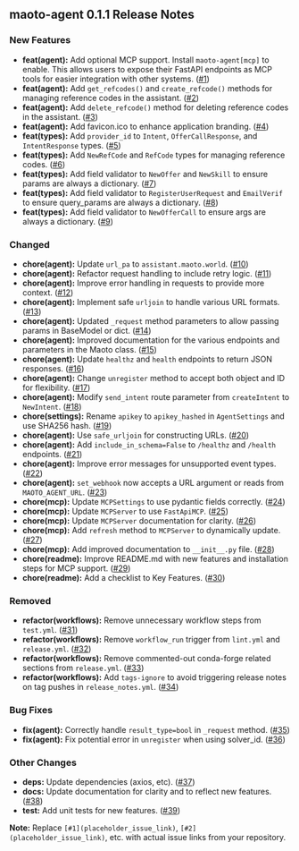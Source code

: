 ## maoto-agent 0.1.1 Release Notes

### New Features

* **feat(agent):** Add optional MCP support. Install `maoto-agent[mcp]` to enable.  This allows users to expose their FastAPI endpoints as MCP tools for easier integration with other systems. ([#1](placeholder_issue_link))
* **feat(agent):** Add `get_refcodes()` and `create_refcode()` methods for managing reference codes in the assistant. ([#2](placeholder_issue_link))
* **feat(agent):** Add `delete_refcode()` method for deleting reference codes in the assistant. ([#3](placeholder_issue_link))
* **feat(agent):** Add favicon.ico to enhance application branding. ([#4](placeholder_issue_link))
* **feat(types):** Add `provider_id` to `Intent`, `OfferCallResponse`, and `IntentResponse` types. ([#5](placeholder_issue_link))
* **feat(types):** Add `NewRefCode` and `RefCode` types for managing reference codes. ([#6](placeholder_issue_link))
* **feat(types):** Add field validator to `NewOffer` and `NewSkill` to ensure params are always a dictionary. ([#7](placeholder_issue_link))
* **feat(types):** Add field validator to `RegisterUserRequest` and `EmailVerif` to ensure query_params are always a dictionary. ([#8](placeholder_issue_link))
* **feat(types):** Add field validator to `NewOfferCall` to ensure args are always a dictionary. ([#9](placeholder_issue_link))

### Changed

* **chore(agent):** Update `url_pa` to `assistant.maoto.world`. ([#10](placeholder_issue_link))
* **chore(agent):** Refactor request handling to include retry logic. ([#11](placeholder_issue_link))
* **chore(agent):** Improve error handling in requests to provide more context. ([#12](placeholder_issue_link))
* **chore(agent):** Implement safe `urljoin` to handle various URL formats. ([#13](placeholder_issue_link))
* **chore(agent):** Updated  `_request` method parameters to allow passing params in BaseModel or dict. ([#14](placeholder_issue_link))
* **chore(agent):** Improved documentation for the various endpoints and parameters in the Maoto class. ([#15](placeholder_issue_link))
* **chore(agent):** Update `healthz` and `health` endpoints to return JSON responses. ([#16](placeholder_issue_link))
* **chore(agent):** Change `unregister` method to accept both object and ID for flexibility. ([#17](placeholder_issue_link))
* **chore(agent):** Modify `send_intent` route parameter from `createIntent` to `NewIntent`. ([#18](placeholder_issue_link))
* **chore(settings):** Rename `apikey` to `apikey_hashed` in `AgentSettings` and use SHA256 hash. ([#19](placeholder_issue_link))
* **chore(agent):** Use `safe_urljoin` for constructing URLs. ([#20](placeholder_issue_link))
* **chore(agent):** Add `include_in_schema=False` to `/healthz` and `/health` endpoints. ([#21](placeholder_issue_link))
* **chore(agent):** Improve error messages for unsupported event types. ([#22](placeholder_issue_link))
* **chore(agent):**  `set_webhook` now accepts a URL argument or reads from `MAOTO_AGENT_URL`. ([#23](placeholder_issue_link))
* **chore(mcp):** Update `MCPSettings` to use pydantic fields correctly. ([#24](placeholder_issue_link))
* **chore(mcp):** Update `MCPServer` to use `FastApiMCP`. ([#25](placeholder_issue_link))
* **chore(mcp):** Update `MCPServer` documentation for clarity. ([#26](placeholder_issue_link))
* **chore(mcp):** Add `refresh` method to `MCPServer` to dynamically update. ([#27](placeholder_issue_link))
* **chore(mcp):** Add improved documentation to `__init__.py` file. ([#28](placeholder_issue_link))
* **chore(readme):** Improve README.md with new features and installation steps for MCP support. ([#29](placeholder_issue_link))
* **chore(readme):** Add a checklist to Key Features. ([#30](placeholder_issue_link))


### Removed

* **refactor(workflows):** Remove unnecessary workflow steps from `test.yml`. ([#31](placeholder_issue_link))
* **refactor(workflows):** Remove `workflow_run` trigger from `lint.yml` and `release.yml`. ([#32](placeholder_issue_link))
* **refactor(workflows):** Remove commented-out conda-forge related sections from `release.yml`. ([#33](placeholder_issue_link))
* **refactor(workflows):** Add `tags-ignore` to avoid triggering release notes on tag pushes in `release_notes.yml`. ([#34](placeholder_issue_link))


### Bug Fixes

* **fix(agent):** Correctly handle `result_type=bool` in `_request` method. ([#35](placeholder_issue_link))
* **fix(agent):** Fix potential error in `unregister` when using solver_id. ([#36](placeholder_issue_link))


### Other Changes

* **deps:** Update dependencies (axios, etc). ([#37](placeholder_issue_link))
* **docs:** Update documentation for clarity and to reflect new features. ([#38](placeholder_issue_link))
* **test:** Add unit tests for new features. ([#39](placeholder_issue_link))


**Note:**  Replace `[#1](placeholder_issue_link)`, `[#2](placeholder_issue_link)`, etc. with actual issue links from your repository.

